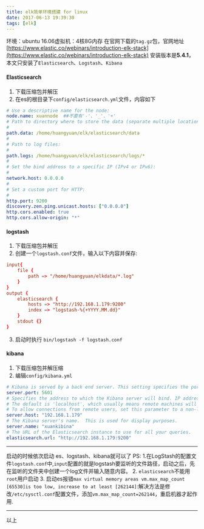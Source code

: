 ```yaml
---
title: elk简单环境搭建 for linux
date: 2017-06-13 19:39:30
tags: [elk]
---
```

环境：ubuntu 16.06虚拟机：4核8G内存
在官网下载的`tag.gz`包，官网地址[https://www.elastic.co/webinars/introduction-elk-stack](https://www.elastic.co/webinars/introduction-elk-stack)
安装版本是**5.4.1**，本文只安装了`Elasticsearch`、`Logstash`、`Kibana`
<!--more-->
#### Elasticsearch
1. 下载压缩包并解压
2. 在es的根目录下`config/elasticsearch.yml`文件，内容如下
``` yml
# Use a descriptive name for the node:
node.name: xuannode  ##不要有'-'、'_'、'+'
# Path to directory where to store the data (separate multiple locations by comma):
#
path.data: /home/huangyuan/elk/elasticsearch/data
#
# Path to log files:
#
path.logs: /home/huangyuan/elk/elasticsearch/logs/*
#
# Set the bind address to a specific IP (IPv4 or IPv6):
#
network.host: 0.0.0.0
#
# Set a custom port for HTTP:
#
http.port: 9200
discovery.zen.ping.unicast.hosts: ["0.0.0.0"]
http.cors.enabled: true
http.cors.allow-origin: "*"
```
#### logstash
1. 下载压缩包并解压
2. 创建一个`logstash.conf`文件，输入以下内容并保存:
```conf
input{
	file {
		path => "/home/huangyuan/elkdata/*.log"
	}
}
output {
	elasticsearch {
		hosts => "http://192.168.1.179:9200"
		index => "logstash-%{+YYYY.MM.dd}"
	}
    stdout {}
}
```
3. 启动时执行 `bin/logstash -f logstash.conf`
#### kibana
1. 下载压缩包并解压缩
2. 编辑`config/kibana.yml`
``` yml
# Kibana is served by a back end server. This setting specifies the port to use.
server.port: 5601
# Specifies the address to which the Kibana server will bind. IP addresses and host names are both valid values.
# The default is 'localhost', which usually means remote machines will not be able to connect.
# To allow connections from remote users, set this parameter to a non-loopback address.
server.host: "192.168.1.179"
# The Kibana server's name.  This is used for display purposes.
server.name: "xuankibina"
# The URL of the Elasticsearch instance to use for all your queries.
elasticsearch.url: "http://192.168.1.179:9200"
```
----
启动的时候依次启动 es、logstash、kibana就可以了
PS:
1.在LogStash的配置文件`logstash.conf`中,`input`配置的就是logstash要监听的文件路径，启动之后，先在监听的文件夹中创建一个log文件并输入随意内容。
2. `elasticsearch`不能用`root`用户启动
3. 启动es报错`max virtual memory areas vm.max_map_count [65530]is too low, increase to at least [262144]`:解决方法是修改`/etc/sysctl.conf`配置文件，添加`vm.max_map_count=262144`，重启机器才起作用.
<hr>
以上